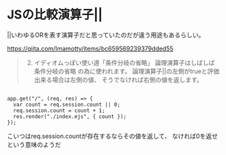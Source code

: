 # JSの比較演算子||

||いわゆるORを表す演算子だと思っていたのだが違う用途もあるらしい。

https://qiita.com/Imamotty/items/bc659569239379dded55

> 2. イディオムっぽい使い道「条件分岐の省略」
> 論理演算子はしばしば 条件分岐の省略 の為に使われます。
> 論理演算子||の左側がtrueと評価出来る場合は左側の値、
> そうでなければ右側の値を返します。

```JS

app.get("/", (req, res) => {
  var count = req.session.count || 0;
  req.session.count = count + 1;
  res.render("./index.ejs", { count });
});

```

こいつはreq.session.countが存在するならその値を返して、
なければ0を返せという意味のようだ
